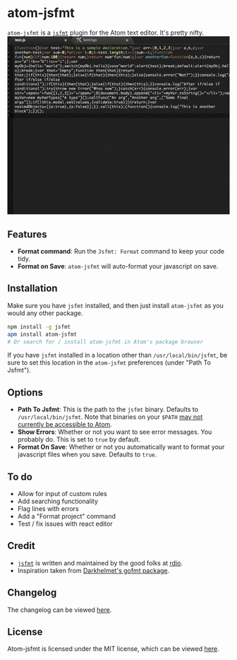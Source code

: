 atom-jsfmt
==========

`atom-jsfmt` is a [`jsfmt`][jsfmt] plugin for the Atom text editor. It's pretty nifty.  
![atom-jsfmt in action](demo.gif)

Features
--------
 - **Format command**: Run the `Jsfmt: Format` command to keep your code tidy.
 - **Format on Save**: `atom-jsfmt` will auto-format your javascript on save.

Installation
------------

Make sure you have `jsfmt` installed, and then just install `atom-jsfmt` as you would any other package.

```bash
npm install -g jsfmt
apm install atom-jsfmt
# Or search for / install atom-jsfmt in Atom's package browser
```
If you have `jsfmt` installed in a location other than `/usr/local/bin/jsfmt`, be sure to set this location in the
`atom-jsfmt` preferences (under "Path To Jsfmt").

Options
-------

 - **Path To Jsfmt**: This is the path to the `jsfmt` binary. Defaults to `/usr/local/bin/jsfmt`.
   Note that binaries on your `$PATH` [may not currently be accessible to Atom][env].
 - **Show Errors**: Whether or not you want to see error messages. You probably do.
   This is set to `true` by default.
 - **Format On Save**: Whether or not you automatically want to format your javascript
   files when you save. Defaults to `true`.



To do
-----

 - Allow for input of custom rules
 - Add searching functionality
 - Flag lines with errors
 - Add a "Format project" command
 - Test / fix issues with react editor


Credit
------

 - [`jsfmt`][jsfmt] is written and maintained by the good folks at [rdio][rdio].
 - Inspiration taken from [Darkhelmet's gofmt package][gofmt].


Changelog
---------
The changelog can be viewed [here][changelog].


License
-------
Atom-jsfmt is licensed under the MIT license, which can be viewed [here][license].


[gofmt]:https://github.com/darkhelmet/atom-gofmt
[jsfmt]:http://rdio.github.io/jsfmt/
[rdio]:https://github.com/rdio
[changelog]:./CHANGELOG.md
[license]:./LICENSE.md
[env]:http://discuss.atom.io/t/atom-command-doesnt-pass-environment-variables-to-atom/1596
